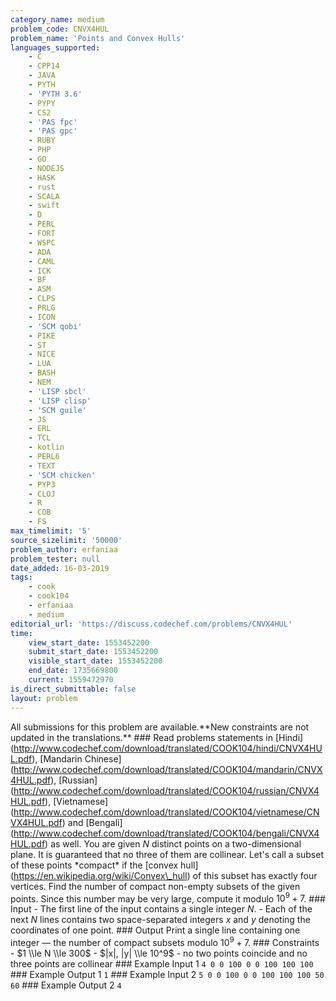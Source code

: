 ```yaml
---
category_name: medium
problem_code: CNVX4HUL
problem_name: 'Points and Convex Hulls'
languages_supported:
    - C
    - CPP14
    - JAVA
    - PYTH
    - 'PYTH 3.6'
    - PYPY
    - CS2
    - 'PAS fpc'
    - 'PAS gpc'
    - RUBY
    - PHP
    - GO
    - NODEJS
    - HASK
    - rust
    - SCALA
    - swift
    - D
    - PERL
    - FORT
    - WSPC
    - ADA
    - CAML
    - ICK
    - BF
    - ASM
    - CLPS
    - PRLG
    - ICON
    - 'SCM qobi'
    - PIKE
    - ST
    - NICE
    - LUA
    - BASH
    - NEM
    - 'LISP sbcl'
    - 'LISP clisp'
    - 'SCM guile'
    - JS
    - ERL
    - TCL
    - kotlin
    - PERL6
    - TEXT
    - 'SCM chicken'
    - PYP3
    - CLOJ
    - R
    - COB
    - FS
max_timelimit: '5'
source_sizelimit: '50000'
problem_author: erfaniaa
problem_tester: null
date_added: 16-03-2019
tags:
    - cook
    - cook104
    - erfaniaa
    - medium
editorial_url: 'https://discuss.codechef.com/problems/CNVX4HUL'
time:
    view_start_date: 1553452200
    submit_start_date: 1553452200
    visible_start_date: 1553452200
    end_date: 1735669800
    current: 1559472970
is_direct_submittable: false
layout: problem
---
```

All submissions for this problem are available.\*\*New constraints are not updated in the translations.\*\* ### Read problems statements in \[Hindi\](http://www.codechef.com/download/translated/COOK104/hindi/CNVX4HUL.pdf), \[Mandarin Chinese\](http://www.codechef.com/download/translated/COOK104/mandarin/CNVX4HUL.pdf), \[Russian\](http://www.codechef.com/download/translated/COOK104/russian/CNVX4HUL.pdf), \[Vietnamese\](http://www.codechef.com/download/translated/COOK104/vietnamese/CNVX4HUL.pdf) and \[Bengali\](http://www.codechef.com/download/translated/COOK104/bengali/CNVX4HUL.pdf) as well. You are given $N$ distinct points on a two-dimensional plane. It is guaranteed that no three of them are collinear. Let's call a subset of these points \*compact\* if the \[convex hull\](https://en.wikipedia.org/wiki/Convex\_hull) of this subset has exactly four vertices. Find the number of compact non-empty subsets of the given points. Since this number may be very large, compute it modulo $10^9 + 7$. ### Input - The first line of the input contains a single integer $N$. - Each of the next $N$ lines contains two space-separated integers $x$ and $y$ denoting the coordinates of one point. ### Output Print a single line containing one integer ― the number of compact subsets modulo $10^9 + 7$. ### Constraints - $1 \\le N \\le 300$ - $|x|, |y| \\le 10^9$ - no two points coincide and no three points are collinear ### Example Input 1 ``` 4 0 0 100 0 0 100 100 100 ``` ### Example Output 1 ``` 1 ``` ### Example Input 2 ``` 5 0 0 100 0 0 100 100 100 50 60 ``` ### Example Output 2 ``` 4 ```
